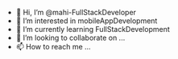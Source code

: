 - 👋 Hi, I’m @mahi-FullStackDeveloper
- 👀 I’m interested in mobileAppDevelopment
- 🌱 I’m currently learning FullStackDevelopment
- 💞️ I’m looking to collaborate on ...
- 📫 How to reach me ...

<!---
mahi-FullStackDeveloper/mahi-FullStackDeveloper is a ✨ special ✨ repository because its `README.md` (this file) appears on your GitHub profile.
You can click the Preview link to take a look at your changes.
--->
